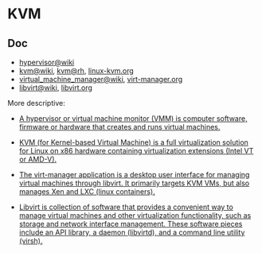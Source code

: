 # KVM

## Doc

* [hypervisor@wiki](https://en.wikipedia.org/wiki/Hypervisor) 
* [kvm@wiki](https://en.wikipedia.org/wiki/Kernel-based_Virtual_Machine), [kvm@rh](https://www.redhat.com/en/topics/virtualization/what-is-KVM), [linux-kvm.org](https://www.linux-kvm.org/page/Main_Page)
* [virtual_machine_manager@wiki](https://en.wikipedia.org/wiki/Virtual_Machine_Manager), [virt-manager.org](https://virt-manager.org/)
* [libvirt@wiki](https://en.wikipedia.org/wiki/Libvirt), [libvirt.org](https://libvirt.org/)

More descriptive:

* [A hypervisor or virtual machine monitor (VMM) is computer software, firmware or hardware that creates and runs virtual machines.](https://en.wikipedia.org/wiki/Hypervisor)

* [KVM (for Kernel-based Virtual Machine) is a full virtualization solution for Linux on x86 hardware containing virtualization extensions (Intel VT or AMD-V).](https://www.linux-kvm.org/page/Main_Page)

* [The virt-manager application is a desktop user interface for managing virtual machines through libvirt. It primarily targets KVM VMs, but also manages Xen and LXC (linux containers).](https://virt-manager.org/)

* [Libvirt is collection of software that provides a convenient way to manage virtual machines and other virtualization functionality, such as storage and network interface management. These software pieces include an API library, a daemon (libvirtd), and a command line utility (virsh).](https://wiki.libvirt.org/page/FAQ#What_is_libvirt.3F)